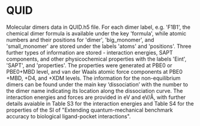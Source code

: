 # QUID
Molecular dimers data in QUID.h5 file. For each dimer label, e.g. 'F1B1', the chemical dimer formula is available under the key 'formula', while atomic numbers and their positions for 'dimer', 'big_monomer', and 'small_monomer' are stored under the labels 'atoms' and 'positions'. Three further types of information are stored - interaction energies, SAPT components, and other physicochemical properties with the labels 'Eint', 'SAPT', and 'properties'. The properties were generated at PBE0 or PBE0+MBD level, and van der Waals atomic force components at PBE0 +MBD, +D4, and +XDM levels. The information for the non-equilibrium dimers can be found under the main key ‘dissociation’ with the number to the dimer name indicating its location along the dissociation curve. The interaction energies and forces are provided in eV and eV/Å, with further details avaiable in Table S3 for the interaction energies and Table S4 for the properties of the SI of "Extending quantum-mechanical benchmark accuracy to biological ligand-pocket interactions".
